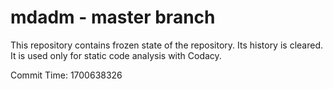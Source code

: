 # mdadm - master branch

This repository contains frozen state of the repository.
Its history is cleared. It is used only for static code
analysis with Codacy.

Commit Time: 1700638326